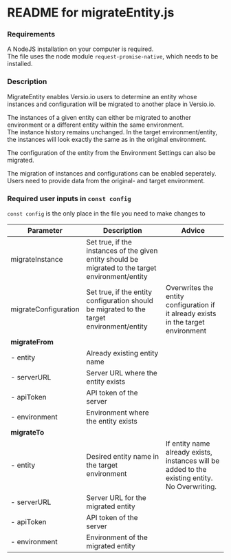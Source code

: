 # README for migrateEntity.js

### Requirements
A NodeJS installation on your computer is required.  
The file uses the node module `request-promise-native`, which needs to be installed.

### Description
MigrateEntity enables Versio.io users to determine an entity whose instances and configuration will be migrated to another place in Versio.io.

The instances of a given entity can either be migrated to another environment or a different entity within the same environment.  
The instance history remains unchanged. In the target environment/entity, the instances will look exactly the same as in the original environment. 

The configuration of the entity from the Environment Settings can also be migrated.

The migration of instances and configurations can be enabled seperately.
Users need to provide data from the original- and target environment.

### Required user inputs in `const config`

`const config` is the only place in the file you need to make changes to

|Parameter|Description|Advice|
|---------|-----------|------|
|migrateInstance|Set true, if the instances of the given entity should be migrated to the target environment/entity||
|migrateConfiguration|Set true, if the entity configuration should be migrated to the target environment/entity|Overwrites the entity configuration if it already exists in the target environment|
|**migrateFrom**|||
|- entity|Already existing entity name||
|- serverURL|Server URL where the entity exists||
|- apiToken|API token of the server||
|- environment|Environment where the entity exists||
|**migrateTo**|||
|- entity|Desired entity name in the target environment|If entity name already exists, instances will be added to the existing entity. No Overwriting.|
|- serverURL|Server URL for the migrated entity||
|- apiToken|API token of the server||
|- environment|Environment of the migrated entity||

